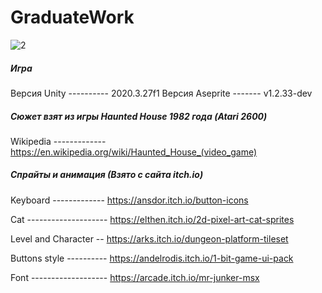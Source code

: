 # GraduateWork

![2](https://user-images.githubusercontent.com/75341173/197357108-e610ff6b-4c7a-4173-aed0-bfdbca4bf585.gif)

##### Игра
Версия Unity ---------- 2020.3.27f1
Версия Aseprite ------- v1.2.33-dev

##### Сюжет взят из игры Haunted House 1982 года (Atari 2600)
Wikipedia ------------- https://en.wikipedia.org/wiki/Haunted_House_(video_game)

##### Спрайты и анимация (Взято с сайта itch.io)
Keyboard ------------- https://ansdor.itch.io/button-icons

Cat -------------------- https://elthen.itch.io/2d-pixel-art-cat-sprites

Level and Character -- https://arks.itch.io/dungeon-platform-tileset

Buttons style ---------- https://andelrodis.itch.io/1-bit-game-ui-pack

Font ------------------- https://arcade.itch.io/mr-junker-msx
